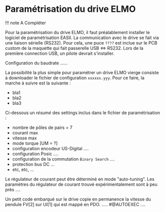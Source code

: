 # Paramétrisation du drive ELMO
!!! note
    A Compléter

Pour la paramétrisation du drive ELMO, il faut préalablement installer le logiciel de paramétrisation EASII. La communication avec le drive se fait via une liaison sérielle (RS232). Pour cela, une puce `????` est inclue sur le PCB custom de la maquette qui fait passerelle USB <=> RS232. Lors de la première connection USB, un pilote devrait s'installer.

Configuration du baudrate ......

La possibilité la plus simple pour paramétrer un drive ELMO vierge consiste à downloader le fichier de configuration `xxxxxx.yyy`. Pour ce faire, la marche à suivre est la suivante :

- bla1
- bla2
- bla3

Ci-dessous un *résumé* des settings inclus dans le fichier de paramétrisation :

- nombre de pôles de pairs = 7
- courant max
- vitesse max
- mode torque [UM = ?]
- configuration encodeur US-Digital  ....
- configuration Posic ....
- configuration de la commutation `Binary Search` ....
- protection bus DC  ...
- etc, etc,  ...
  
Le régulateur de courant peut être déterminé en mode "auto-tuning". Les paramètres du régulateur de courant trouvé expérimentalement sont à peu près ....

Un petit code embarqué sur le drive copie en permanence la vitesse du pendule FV[2] sur UI[1] qui est mappé en PDO.  .....  #@AUTOEXEC  ....
